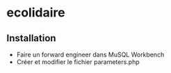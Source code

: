 # ecolidaire

## Installation

- Faire un forward engineer dans MuSQL Workbench
- Créer et modifier le fichier parameters.php